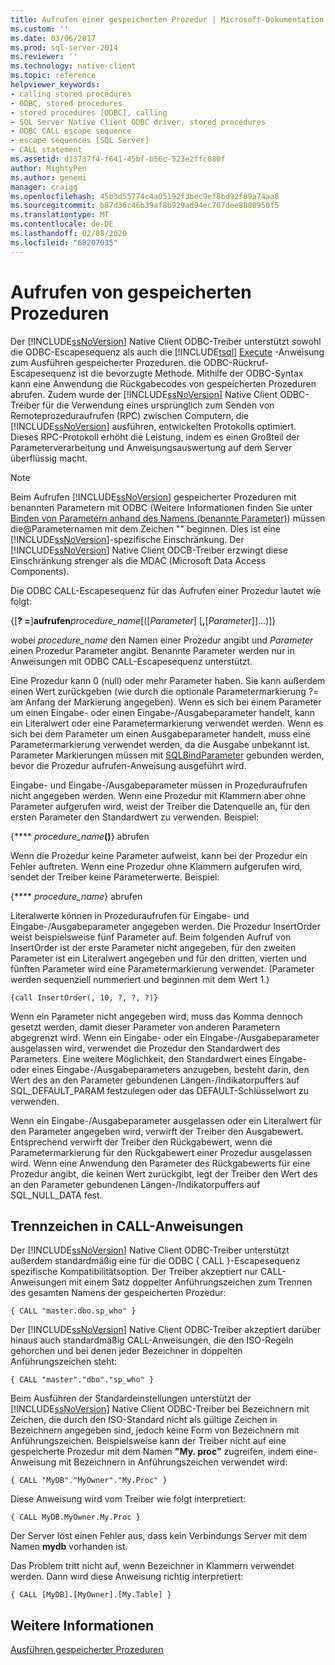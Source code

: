 ```yaml
---
title: Aufrufen einer gespeicherten Prozedur | Microsoft-Dokumentation
ms.custom: ''
ms.date: 03/06/2017
ms.prod: sql-server-2014
ms.reviewer: ''
ms.technology: native-client
ms.topic: reference
helpviewer_keywords:
- calling stored procedures
- ODBC, stored procedures
- stored procedures [ODBC], calling
- SQL Server Native Client ODBC driver, stored procedures
- ODBC CALL escape sequence
- escape sequences [SQL Server]
- CALL statement
ms.assetid: d13737f4-f641-45bf-b56c-523e2ffc080f
author: MightyPen
ms.author: genemi
manager: craigg
ms.openlocfilehash: 45b3d55774c4a05192f3bec9ef8bd92f89a74aa8
ms.sourcegitcommit: b87d36c46b39af8b929ad94ec707dee8800950f5
ms.translationtype: MT
ms.contentlocale: de-DE
ms.lasthandoff: 02/08/2020
ms.locfileid: "68207035"
---
```

# <a name="calling-a-stored-procedure"></a>Aufrufen von gespeicherten Prozeduren
  Der [!INCLUDE[ssNoVersion](../../includes/ssnoversion-md.md)] Native Client ODBC-Treiber unterstützt sowohl die ODBC-Escapesequenz als auch die [!INCLUDE[tsql](../../includes/tsql-md.md)] [Execute](/sql/t-sql/language-elements/execute-transact-sql) -Anweisung zum Ausführen gespeicherter Prozeduren. die ODBC-Rückruf-Escapesequenz ist die bevorzugte Methode. Mithilfe der ODBC-Syntax kann eine Anwendung die Rückgabecodes von gespeicherten Prozeduren abrufen. Zudem wurde der [!INCLUDE[ssNoVersion](../../includes/ssnoversion-md.md)] Native Client ODBC-Treiber für die Verwendung eines ursprünglich zum Senden von Remoteprozeduraufrufen (RPC) zwischen Computern, die [!INCLUDE[ssNoVersion](../../includes/ssnoversion-md.md)] ausführen, entwickelten Protokolls optimiert. Dieses RPC-Protokoll erhöht die Leistung, indem es einen Großteil der Parameterverarbeitung und Anweisungsauswertung auf dem Server überflüssig macht.  
  
> [!NOTE]  
>  Beim Aufrufen [!INCLUDE[ssNoVersion](../../includes/ssnoversion-md.md)] gespeicherter Prozeduren mit benannten Parametern mit ODBC (Weitere Informationen finden Sie unter [Binden von Parametern anhand des Namens (benannte Parameter)](https://go.microsoft.com/fwlink/?LinkID=209721)) müssen die\@Parameternamen mit dem Zeichen "" beginnen. Dies ist eine [!INCLUDE[ssNoVersion](../../includes/ssnoversion-md.md)]-spezifische Einschränkung. Der [!INCLUDE[ssNoVersion](../../includes/ssnoversion-md.md)] Native Client ODCB-Treiber erzwingt diese Einschränkung strenger als die MDAC (Microsoft Data Access Components).  
  
 Die ODBC CALL-Escapesequenz für das Aufrufen einer Prozedur lautet wie folgt:  
  
 {[**? =**]**aufrufen**_procedure_name_[([*Parameter*] [**,**[*Parameter*]]...)]}  
  
 wobei *procedure_name* den Namen einer Prozedur angibt und *Parameter* einen Prozedur Parameter angibt. Benannte Parameter werden nur in Anweisungen mit ODBC CALL-Escapesequenz unterstützt.  
  
 Eine Prozedur kann 0 (null) oder mehr Parameter haben. Sie kann außerdem einen Wert zurückgeben (wie durch die optionale Parametermarkierung ?= am Anfang der Markierung angegeben). Wenn es sich bei einem Parameter um einen Eingabe- oder einen Eingabe-/Ausgabeparameter handelt, kann ein Literalwert oder eine Parametermarkierung verwendet werden. Wenn es sich bei dem Parameter um einen Ausgabeparameter handelt, muss eine Parametermarkierung verwendet werden, da die Ausgabe unbekannt ist. Parameter Markierungen müssen mit [SQLBindParameter](../../relational-databases/native-client-odbc-api/sqlbindparameter.md) gebunden werden, bevor die Prozedur aufrufen-Anweisung ausgeführt wird.  
  
 Eingabe- und Eingabe-/Ausgabeparameter müssen in Prozeduraufrufen nicht angegeben werden. Wenn eine Prozedur mit Klammern aber ohne Parameter aufgerufen wird, weist der Treiber die Datenquelle an, für den ersten Parameter den Standardwert zu verwenden. Beispiel:  
  
 {**** _procedure_name_**()**} abrufen  
  
 Wenn die Prozedur keine Parameter aufweist, kann bei der Prozedur ein Fehler auftreten. Wenn eine Prozedur ohne Klammern aufgerufen wird, sendet der Treiber keine Parameterwerte. Beispiel:  
  
 {**** _procedure_name_} abrufen  
  
 Literalwerte können in Prozeduraufrufen für Eingabe- und Eingabe-/Ausgabeparameter angegeben werden. Die Prozedur InsertOrder weist beispielsweise fünf Parameter auf. Beim folgenden Aufruf von InsertOrder ist der erste Parameter nicht angegeben, für den zweiten Parameter ist ein Literalwert angegeben und für den dritten, vierten und fünften Parameter wird eine Parametermarkierung verwendet. (Parameter werden sequenziell nummeriert und beginnen mit dem Wert 1.)  
  
```  
{call InsertOrder(, 10, ?, ?, ?)}  
```  
  
 Wenn ein Parameter nicht angegeben wird, muss das Komma dennoch gesetzt werden, damit dieser Parameter von anderen Parametern abgegrenzt wird. Wenn ein Eingabe- oder ein Eingabe-/Ausgabeparameter ausgelassen wird, verwendet die Prozedur den Standardwert des Parameters. Eine weitere Möglichkeit, den Standardwert eines Eingabe- oder eines Eingabe-/Ausgabeparameters anzugeben, besteht darin, den Wert des an den Parameter gebundenen Längen-/Indikatorpuffers auf SQL_DEFAULT_PARAM festzulegen oder das DEFAULT-Schlüsselwort zu verwenden.  
  
 Wenn ein Eingabe-/Ausgabeparameter ausgelassen oder ein Literalwert für den Parameter angegeben wird, verwirft der Treiber den Ausgabewert. Entsprechend verwirft der Treiber den Rückgabewert, wenn die Parametermarkierung für den Rückgabewert einer Prozedur ausgelassen wird. Wenn eine Anwendung den Parameter des Rückgabewerts für eine Prozedur angibt, die keinen Wert zurückgibt, legt der Treiber den Wert des an den Parameter gebundenen Längen-/Indikatorpuffers auf SQL_NULL_DATA fest.  
  
## <a name="delimiters-in-call-statements"></a>Trennzeichen in CALL-Anweisungen  
 Der [!INCLUDE[ssNoVersion](../../includes/ssnoversion-md.md)] Native Client ODBC-Treiber unterstützt außerdem standardmäßig eine für die ODBC { CALL }-Escapesequenz spezifische Kompatibilitätsoption. Der Treiber akzeptiert nur CALL-Anweisungen mit einem Satz doppelter Anführungszeichen zum Trennen des gesamten Namens der gespeicherten Prozedur:  
  
```  
{ CALL "master.dbo.sp_who" }  
```  
  
 Der [!INCLUDE[ssNoVersion](../../includes/ssnoversion-md.md)] Native Client ODBC-Treiber akzeptiert darüber hinaus auch standardmäßig CALL-Anweisungen, die den ISO-Regeln gehorchen und bei denen jeder Bezeichner in doppelten Anführungszeichen steht:  
  
```  
{ CALL "master"."dbo"."sp_who" }  
```  
  
 Beim Ausführen der Standardeinstellungen unterstützt der [!INCLUDE[ssNoVersion](../../includes/ssnoversion-md.md)] Native Client ODBC-Treiber bei Bezeichnern mit Zeichen, die durch den ISO-Standard nicht als gültige Zeichen in Bezeichnern angegeben sind, jedoch keine Form von Bezeichnern mit Anführungszeichen. Beispielsweise kann der Treiber nicht auf eine gespeicherte Prozedur mit dem Namen **"My. proc"** zugreifen, indem eine-Anweisung mit Bezeichnern in Anführungszeichen verwendet wird:  
  
```  
{ CALL "MyDB"."MyOwner"."My.Proc" }  
```  
  
 Diese Anweisung wird vom Treiber wie folgt interpretiert:  
  
```  
{ CALL MyDB.MyOwner.My.Proc }  
```  
  
 Der Server löst einen Fehler aus, dass kein Verbindungs Server mit dem Namen **mydb** vorhanden ist.  
  
 Das Problem tritt nicht auf, wenn Bezeichner in Klammern verwendet werden. Dann wird diese Anweisung richtig interpretiert:  
  
```  
{ CALL [MyDB].[MyOwner].[My.Table] }  
```  
  
## <a name="see-also"></a>Weitere Informationen  
 [Ausführen gespeicherter Prozeduren](../../relational-databases/native-client-odbc-stored-procedures/running-stored-procedures.md)  
  
  
